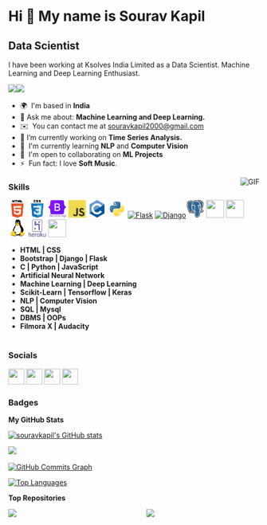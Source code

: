 Hi 👋 My name is Sourav Kapil
=============================

Data Scientist
--------------

I have been working at Ksolves India Limited as a Data Scientist. Machine Learning and Deep Learning Enthusiast.

<a href="https://www.twitter.com/kapil_sourav" target="_blank" rel="noreferrer"><img
src="https://img.shields.io/twitter/follow/kapil_sourav?logo=twitter&style=for-the-badge&color=ec4899&labelColor=000000"
/></a><a href="https://www.github.com/souravkapil" target="_blank" rel="noreferrer"><img
src="https://img.shields.io/github/followers/souravkapil?logo=github&style=for-the-badge&color=ec4899&labelColor=000000" /></a>

* 🌍  I'm based in <strong>India</strong>
* 💬  Ask me about: <strong>Machine Learning and Deep Learning.</strong>
* ✉️   You can contact me at [souravkapil2000@gmail.com](mailto:souravkapil2000@gmail.com)
* 🔭  I’m currently working on <strong>Time Series Analysis.</strong> 
* 🧠  I'm currently learning <strong>NLP</strong> and <strong>Computer Vision</strong>
* 🤝  I'm open to collaborating on <strong>ML Projects</strong>
* ⚡   Fun fact: I love <strong>Soft Music</strong>.

 <img align="right" alt="GIF" src="https://media.giphy.com/media/836HiJc7pgzy8iNXCn/giphy.gif" />

### Skills

<p align="left">

<code><img height="36" width="36" src="https://raw.githubusercontent.com/devicons/devicon/master/icons/html5/html5-original-wordmark.svg" ></code>
<code><img height="36" width="36" src="https://raw.githubusercontent.com/devicons/devicon/master/icons/css3/css3-original-wordmark.svg" ></code>
<code><img height="36" width="36" src="https://raw.githubusercontent.com/devicons/devicon/master/icons/bootstrap/bootstrap-original-wordmark.svg" ></code>
<code><img height="36" width="36" src="https://raw.githubusercontent.com/devicons/devicon/master/icons/javascript/javascript-original.svg" ></code>
<code><img height="36" width="36" src="https://raw.githubusercontent.com/devicons/devicon/master/icons/c/c-original.svg" ></code>
<code><img height="36" width="36" src="https://raw.githubusercontent.com/devicons/devicon/master/icons/python/python-original.svg" ></code>
<a href="https://flask.palletsprojects.com/en/2.0.x/" target="_blank" rel="noreferrer"><img src="https://raw.githubusercontent.com/danielcranney/readme-generator/main/public/icons/skills/flask-colored-dark.svg" width="36" height="36" alt="Flask" /></a>
<a href="https://www.djangoproject.com/" target="_blank" rel="noreferrer"><img src="https://raw.githubusercontent.com/danielcranney/readme-generator/main/public/icons/skills/django-colored-dark.svg" width="36" height="36" alt="Django" /></a><code><img height="36" width="36" src="https://raw.githubusercontent.com/devicons/devicon/master/icons/postgresql/postgresql-original.svg" ></code>
<code><img height="36" width="36" src="https://www.vectorlogo.zone/logos/apache_cassandra/apache_cassandra-icon.svg" ></code>
<code><img height="36" width="36" src="https://www.vectorlogo.zone/logos/tensorflow/tensorflow-icon.svg" ></code>
<code><img height="36" width="36" src="https://raw.githubusercontent.com/devicons/devicon/master/icons/linux/linux-original.svg" ></code>
<code><img height="36" width="36" src="https://raw.githubusercontent.com/devicons/devicon/master/icons/heroku/heroku-original-wordmark.svg" ></code>
<code><img height="36" width="36" src="https://www.vectorlogo.zone/logos/git-scm/git-scm-icon.svg" ></code>
 
</p> 

- <strong>HTML | CSS</strong><br>
- <strong>Bootstrap | Django | Flask</strong><br>
- <strong>C | Python | JavaScript</strong><br>
- <strong>Artificial Neural Network</strong><br>
- <strong>Machine Learning | Deep Learning</strong><br>
- <strong>Scikit-Learn | Tensorflow | Keras</strong><br>
- <strong>NLP | Computer Vision</strong><br>
- <strong>SQL | Mysql</strong><br>
- <strong>DBMS | OOPs</strong><br>
- <strong>Filmora X | Audacity</strong><br>
  <br>

### Socials

<p align="left"> <a href="https://www.github.com/souravkapil" target="_blank" rel="noreferrer"><img src="https://raw.githubusercontent.com/danielcranney/readme-generator/main/public/icons/socials/github-dark.svg" width="32" height="32" /></a> <a href="http://www.instagram.com/sourav_kapil" target="_blank" rel="noreferrer"><img src="https://raw.githubusercontent.com/danielcranney/readme-generator/main/public/icons/socials/instagram.svg" width="32" height="32" /></a> <a href="https://www.linkedin.com/in/sourav-kapil-15-2000" target="_blank" rel="noreferrer"><img src="https://raw.githubusercontent.com/danielcranney/readme-generator/main/public/icons/socials/linkedin.svg" width="32" height="32" /></a> <a href="https://www.twitter.com/kapil_sourav" target="_blank" rel="noreferrer"><img src="https://raw.githubusercontent.com/danielcranney/readme-generator/main/public/icons/socials/twitter.svg" width="32" height="32" /></a></p>

### Badges

<b>My GitHub Stats</b>

<a href="http://www.github.com/souravkapil"><img src="https://github-readme-stats.vercel.app/api?username=souravkapil&show_icons=true&hide=&count_private=true&title_color=ec4899&text_color=ffffff&icon_color=ec4899&bg_color=000000&hide_border=true&show_icons=true" alt="souravkapil's GitHub stats" /></a>

<a href="http://www.github.com/souravkapil"><img src="https://github-readme-streak-stats.herokuapp.com/?user=souravkapil&stroke=ffffff&background=000000&ring=ec4899&fire=ec4899&currStreakNum=ffffff&currStreakLabel=ec4899&sideNums=ffffff&sideLabels=ffffff&dates=ffffff&hide_border=true" /></a>

<a href="http://www.github.com/souravkapil"><img src="https://activity-graph.herokuapp.com/graph?username=souravkapil&bg_color=000000&color=ffffff&line=ec4899&point=ffffff&area_color=000000&area=true&hide_border=true&custom_title=GitHub%20Commits%20Graph" alt="GitHub Commits Graph" /></a>

<a href="https://github.com/souravkapil" align="left"><img src="https://github-readme-stats.vercel.app/api/top-langs/?username=souravkapil&langs_count=10&title_color=ec4899&text_color=ffffff&icon_color=ec4899&bg_color=000000&hide_border=true&locale=en&custom_title=Top%20%Languages" alt="Top Languages" /></a>

<b>Top Repositories</b>

<div width="100%" align="center"><a href="https://github.com/souravkapil/HotelManagement" align="left"><img align="left" width="45%" src="https://github-readme-stats.vercel.app/api/pin/?username=souravkapil&repo=HotelManagement&title_color=ec4899&text_color=ffffff&icon_color=ec4899&bg_color=000000&hide_border=true&locale=en" /></a><a href="https://github.com/souravkapil/BootstrapBlog" align="right"><img align="right" width="45%" src="https://github-readme-stats.vercel.app/api/pin/?username=souravkapil&repo=BootstrapBlog&title_color=ec4899&text_color=ffffff&icon_color=ec4899&bg_color=000000&hide_border=true&locale=en" /></a></div><br /><br /><br /><br /><br /><br /><br />
